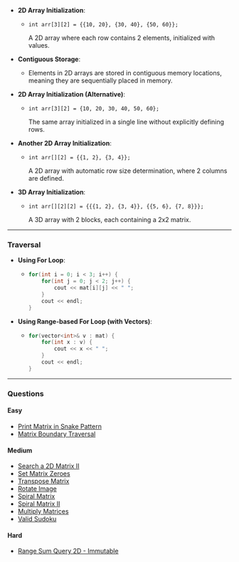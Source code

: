 - **2D Array Initialization**:
  - `int arr[3][2] = {{10, 20}, {30, 40}, {50, 60}};`
  
    A 2D array where each row contains 2 elements, initialized with values.

- **Contiguous Storage**:
  - Elements in 2D arrays are stored in contiguous memory locations, meaning they are sequentially placed in memory.

- **2D Array Initialization (Alternative)**:
  - `int arr[3][2] = {10, 20, 30, 40, 50, 60};`
    
    The same array initialized in a single line without explicitly defining rows.

- **Another 2D Array Initialization**:
  - `int arr[][2] = {{1, 2}, {3, 4}};`
    
    A 2D array with automatic row size determination, where 2 columns are defined.

- **3D Array Initialization**:
  - `int arr[][2][2] = {{{1, 2}, {3, 4}}, {{5, 6}, {7, 8}}};`
    
    A 3D array with 2 blocks, each containing a 2x2 matrix.

---

### **Traversal**

- **Using For Loop**:
  - ```cpp
    for(int i = 0; i < 3; i++) {  
        for(int j = 0; j < 2; j++) {  
            cout << mat[i][j] << " ";
        }
        cout << endl;
    }
    ```

- **Using Range-based For Loop (with Vectors)**:
  - ```cpp
    for(vector<int>& v : mat) {  
        for(int x : v) {  
            cout << x << " "; 
        }
        cout << endl;
    }
    ```

---

### Questions

#### Easy
- [Print Matrix in Snake Pattern](https://www.geeksforgeeks.org/problems/print-matrix-in-snake-pattern-1587115621/1)
- [Matrix Boundary Traversal](https://www.geeksforgeeks.org/problems/boundary-traversal-of-matrix-1587115620/0)

#### Medium
- [Search a 2D Matrix II](https://leetcode.com/problems/search-a-2d-matrix-ii/description/)
- [Set Matrix Zeroes](https://leetcode.com/problems/set-matrix-zeroes/description/)
- [Transpose Matrix](https://leetcode.com/problems/transpose-matrix/description/)
- [Rotate Image](https://leetcode.com/problems/rotate-image/description/)
- [Spiral Matrix](https://leetcode.com/problems/spiral-matrix/description/)
- [Spiral Matrix II](https://leetcode.com/problems/spiral-matrix-ii/description/)
- [Multiply Matrices](https://www.geeksforgeeks.org/problems/multiply-matrices/1)
- [Valid Sudoku](https://leetcode.com/problems/valid-sudoku/description/)

#### Hard
- [Range Sum Query 2D - Immutable](https://leetcode.com/problems/range-sum-query-2d-immutable/description/)
